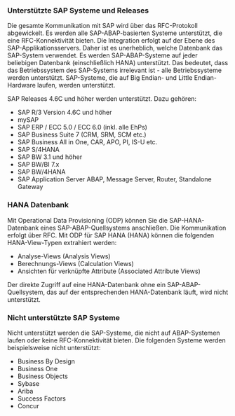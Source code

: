 
### Unterstützte SAP Systeme und Releases
Die gesamte Kommunikation mit SAP wird über das RFC-Protokoll abgewickelt. Es werden alle SAP-ABAP-basierten Systeme unterstützt, die eine RFC-Konnektivität bieten.
Die Integration erfolgt auf der Ebene des SAP-Applikationsservers. Daher ist es unerheblich, welche Datenbank das SAP-System verwendet.
Es werden SAP-ABAP-Systeme auf jeder beliebigen Datenbank (einschließlich HANA) unterstützt.
Das bedeutet, dass das Betriebssystem des SAP-Systems irrelevant ist - alle Betriebssysteme werden unterstützt.
SAP-Systeme, die auf Big Endian- und Little Endian-Hardware laufen, werden unterstützt.

SAP Releases 4.6C und höher werden unterstützt. Dazu gehören:
<br/> 	
* SAP R/3 Version 4.6C und höher
* mySAP
* SAP ERP / ECC 5.0 / ECC 6.0 (inkl. alle EhPs)
* SAP Business Suite 7 (CRM, SRM, SCM etc.)
* SAP Business All in One, CAR, APO, PI, IS-U etc.
* SAP S/4HANA
* SAP BW 3.1 und höher
* SAP BW/BI 7.x
* SAP BW/4HANA
* SAP Application Server ABAP, Message Server, Router, Standalone Gateway


### HANA Datenbank
Mit Operational Data Provisioning (ODP) können Sie die SAP-HANA-Datenbank eines SAP-ABAP-Quellsystems anschließen.
Die Kommunikation erfolgt über RFC. 
Mit ODP für SAP HANA (HANA) können die folgenden HANA-View-Typen extrahiert werden:
- Analyse-Views (Analysis Views)
- Berechnungs-Views (Calculation Views)
- Ansichten für verknüpfte Attribute (Associated Attribute Views)

Der direkte Zugriff auf eine HANA-Datenbank ohne ein SAP-ABAP-Quellsystem, das auf der entsprechenden HANA-Datenbank läuft, wird nicht unterstützt.


### Nicht unterstützte SAP Systeme
Nicht unterstützt werden die SAP-Systeme, die nicht auf ABAP-Systemen laufen oder keine RFC-Konnektivität bieten. Die folgenden Systeme werden beispielsweise nicht unterstützt:
- Business By Design 
- Business One
- Business Objects
- Sybase
- Ariba
- Success Factors
- Concur

